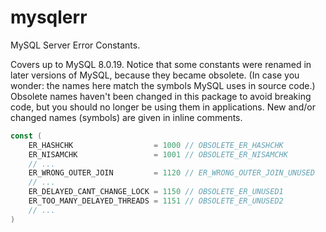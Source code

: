# mysqlerr

MySQL Server Error Constants.

Covers up to MySQL 8.0.19. Notice that some constants were renamed in later
versions of MySQL, because they became obsolete. (In case you wonder: the names
here match the symbols MySQL uses in source code.) Obsolete names haven't been
changed in this package to avoid breaking code, but you should no longer be
using them in applications. New and/or changed names (symbols) are given in
inline comments.

```go
const (
    ER_HASHCHK                  = 1000 // OBSOLETE_ER_HASHCHK
    ER_NISAMCHK                 = 1001 // OBSOLETE_ER_NISAMCHK
    // ...
    ER_WRONG_OUTER_JOIN         = 1120 // ER_WRONG_OUTER_JOIN_UNUSED
    // ...
    ER_DELAYED_CANT_CHANGE_LOCK = 1150 // OBSOLETE_ER_UNUSED1
    ER_TOO_MANY_DELAYED_THREADS = 1151 // OBSOLETE_ER_UNUSED2
    // ...
)
```
